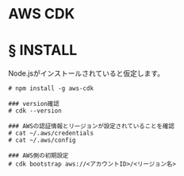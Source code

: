 # AWS CDK
# § INSTALL
Node.jsがインストールされていると仮定します。
```
# npm install -g aws-cdk
```
```
### version確認
# cdk --version
```
```
### AWSの認証情報とリージョンが設定されていることを確認
# cat ~/.aws/credentials
# cat ~/.aws/config
```
```
### AWS側の初期設定
# cdk bootstrap aws://<アカウントID>/<リージョン名>
```
